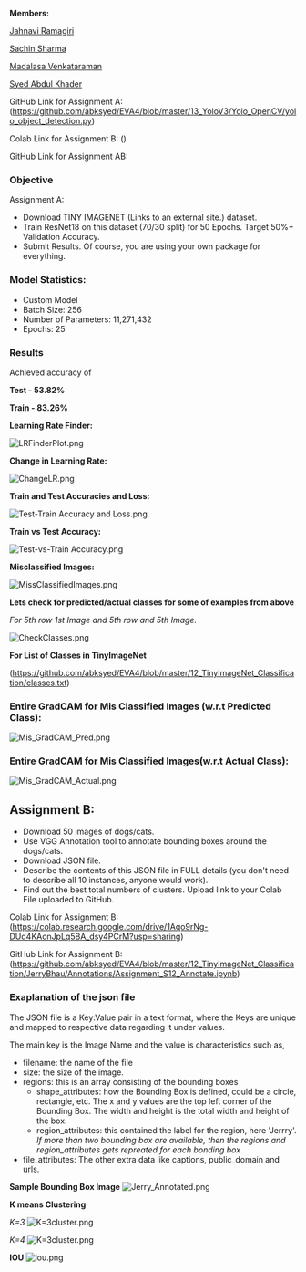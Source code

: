 **Members:**

[Jahnavi Ramagiri](https://canvas.instructure.com/courses/1804302/users/25685093)

[Sachin Sharma](https://canvas.instructure.com/courses/1804302/users/23724529)

[Madalasa Venkataraman](https://canvas.instructure.com/courses/1804302/users/25685106)

[Syed Abdul Khader](https://canvas.instructure.com/courses/1804302/users/25685109)

GitHub Link for Assignment A: (https://github.com/abksyed/EVA4/blob/master/13_YoloV3/Yolo_OpenCV/yolo_object_detection.py)

Colab Link for Assignment B: ()

GitHub Link for Assignment AB: 

### **Objective**

Assignment A:

- Download TINY IMAGENET (Links to an external site.) dataset. 
- Train ResNet18 on this dataset (70/30 split) for 50 Epochs. Target 50%+ Validation Accuracy. 
- Submit Results. Of course, you are using your own package for everything.


### **Model Statistics:**

- Custom Model 
- Batch Size: 256
- Number of Parameters: 11,271,432
- Epochs: 25

### **Results**

Achieved accuracy of

**Test - 53.82%**

**Train - 83.26%**

**Learning Rate Finder:**

![LRFinderPlot.png](https://github.com/abksyed/EVA4/blob/master/12_TinyImageNet_Classification/Images/LRFinderPlot.png)

**Change in Learning Rate:**

![ChangeLR.png](https://github.com/abksyed/EVA4/blob/master/12_TinyImageNet_Classification/Images/OneCycleLR.png)


**Train and Test Accuracies and Loss:**

![Test-Train Accuracy and Loss.png](https://github.com/abksyed/EVA4/blob/master/12_TinyImageNet_Classification/Images/TrainTestLossAcc.png)

**Train vs Test Accuracy:**

![Test-vs-Train Accuracy.png](https://github.com/abksyed/EVA4/blob/master/12_TinyImageNet_Classification/Images/TestvTrain.png)

**Misclassified Images:**

![MissClassifiedImages.png](https://github.com/abksyed/EVA4/blob/master/12_TinyImageNet_Classification/Images/MisClassify.png)

**Lets check for predicted/actual classes for some of examples from above**

*For 5th row 1st Image and 5th row and 5th Image.*

![CheckClasses.png](https://github.com/abksyed/EVA4/blob/master/12_TinyImageNet_Classification/Images/CheckClasses.png)

**For List of Classes in TinyImageNet**

(https://github.com/abksyed/EVA4/blob/master/12_TinyImageNet_Classification/classes.txt)

### **Entire GradCAM for Mis Classified Images (w.r.t Predicted Class):**
![Mis_GradCAM_Pred.png](https://github.com/abksyed/EVA4/blob/master/12_TinyImageNet_Classification/Images/Mis_GradCAM_Pred.png)

### **Entire GradCAM for Mis Classified Images(w.r.t Actual Class):**
![Mis_GradCAM_Actual.png](https://github.com/abksyed/EVA4/blob/master/12_TinyImageNet_Classification/Images/Mis_GradCAM_Actual.png)



## Assignment B:

- Download 50 images of dogs/cats. 
- Use VGG Annotation tool to annotate bounding boxes around the dogs/cats.
- Download JSON file. 
- Describe the contents of this JSON file in FULL details (you don't need to describe all 10 instances, anyone would work). 
- Find out the best total numbers of clusters. Upload link to your Colab File uploaded to GitHub.

Colab Link for Assignment B: (https://colab.research.google.com/drive/1Aqo9rNg-DUd4KAonJpLq5BA_dsy4PCrM?usp=sharing)

GitHub Link for Assignment B: (https://github.com/abksyed/EVA4/blob/master/12_TinyImageNet_Classification/JerryBhau/Annotations/Assignment_S12_Annotate.ipynb)
### Exaplanation of the json file
The JSON file is a Key:Value pair in a text format, where the Keys are unique and mapped to respective data regarding it under values.

The main key is the Image Name and the value is characteristics such as,

- filename: the name of the file
- size: the size of the image.
- regions: this is an array consisting of the bounding boxes
  - shape_attributes: how the Bounding Box is defined, could be a circle, rectangle, etc. The x and y values are the top left corner of the Bounding Box. The width and height is the total width and height of the box.
  - region_attributes: this contained the label for the region, here 'Jerrry'.
  *If more than two bounding box are available, then the regions and region_attributes gets repreated for each bonding box*
- file_attributes: The other extra data like captions, public_domain and urls.

**Sample Bounding Box Image**
![Jerry_Annotated.png](https://github.com/abksyed/EVA4/blob/master/12_TinyImageNet_Classification/JerryBhau/Annotations/Jerry_Annotated.png)

**K means Clustering**

*K=3*
![K=3cluster.png](https://github.com/abksyed/EVA4/blob/master/12_TinyImageNet_Classification/JerryBhau/Annotations/K=3cluster.png)

*K=4*
![K=3cluster.png](https://github.com/abksyed/EVA4/blob/master/12_TinyImageNet_Classification/JerryBhau/Annotations/K=4cluster.png)

**IOU**
![iou.png](https://github.com/abksyed/EVA4/blob/master/12_TinyImageNet_Classification/JerryBhau/Annotations/iou.png)
